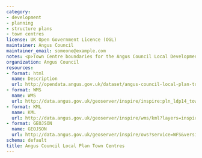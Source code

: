 ```yaml
---
category:
- development
- planning
- structure plans
- town centres
license: UK Open Government Licence (OGL)
maintainer: Angus Council
maintainer_email: someone@example.com
notes: <p>Town Centre boundaries for the Angus Council Local Development Plan.</p>
organization: Angus Council
resources:
- format: html
  name: Description
  url: http://opendata.angus.gov.uk/dataset/angus-council-local-plan-town-centres
- format: WMS
  name: WMS
  url: http://data.angus.gov.uk/geoserver/inspire/inspire:pln_ldp14_town_centre/wms?service=WMS&request=GetMap
- format: KML
  name: KML
  url: http://data.angus.gov.uk/geoserver/inspire/wms/kml?layers=inspire:pln_ldp14_town_centre&mode=download
- format: GEOJSON
  name: GEOJSON
  url: http://data.angus.gov.uk/geoserver/inspire/ows?service=WFS&version=1.0.0&request=GetFeature&typeName=inspire:pln_ldp14_town_centre&outputFormat=application%2Fjson&srsName=EPSG:3857
schema: default
title: Angus Council Local Plan Town Centres
---
```

